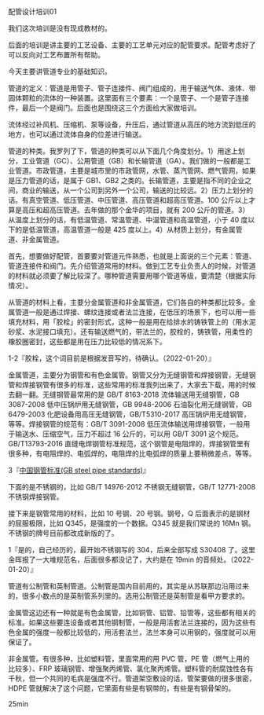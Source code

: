 配管设计培训01

我们这次培训是没有现成教材的。

后面的培训是讲主要的工艺设备、主要的工艺单元对应的配管要求。配管考虑好了可以反向对工艺布置所有帮助。

今天主要讲管道专业的基础知识。

管道的定义：管道是用管子、管子连接件、阀门组成的，用于输送气体、液体、带固体颗粒的流体的一种装置。这里面有三个要素：一个是管子、一个是管子连接件，最后一个是阀门。后面也是围绕这三个方面给大家做培训。

流体经过补风机、压缩机、泵等设备，升压后，通过管道从高压的地方流到低压的地方，也可以通过流体自身的位差进行输送。

管道的种类。我罗列了下，管道的种类可以从下面几个角度划分。1）用途上划分，工业管道（GC）、公用管道（GB）和长输管道（GA）。我们做的一般都是工业管道。市政管道，主要是城市里的市政管网，水管、蒸汽管网、燃气管网，如果是压力管道的话，是属于 GB1、GB2 之类的。长输管道，主要是指不同的企业之间，商业的输送，从一个公司到另外一个公司，输送的比较远。2）压力上划分的话。有真空管道、低压管道、中压管道、高压管道和超高压管道。100 公斤以上才算是高压和超高压管道。去年做的那个金华的项目，就有 200 公斤的管道。3）从温度上划分的话，有低温管道、常温管道、中温管道和高温管道，小于 40 度以下的是低温管道，高温管道一般是 425 度以上。4）从材质上划分，有金属管道、非金属管道。

首先，想要做好配管，首要要对管道元件熟悉，也就是上面说的三个元素：管道、管道连接件和阀门。先介绍管道常用的材料。做到工艺专业负责人的时候，对管道的材料就必须要了解比较深了。哪种管道需要用哪个管道等级，要清楚（根据实际情况）。

从管道的材料上看，主要分金属管道和非金属管道，它们各自的种类都比较多。金属管道一般是通过焊接、螺纹连接或者法兰连接，在低压的场景下，也可以用一些填充材料，用「胶栓」的密封形式，这种一般是用在给排水的铸铁管上的（用水泥砂浆、水泥接口填充）。还有输送燃气的，带法兰的，胶栓的，铸铁管，用柔性的橡胶圈密封，这些都是用在压力比较低的情况系下。

1-2『胶栓，这个词目前是根据发音写的，待确认。（2022-01-20）』

金属管道，主要分为钢管和有色金属管。钢管又分为无缝钢管和焊接钢管，无缝钢管和焊接钢管有很多的标准，这些常用的标准我列出来了，大家去下载，用的时候去翻一翻。无缝钢管最常用的是 GB/T 8163-2018 流体输送用无缝钢管，GB 3087-2008 低中压锅炉用无缝钢管，GB 9948-2006 石油裂化用无缝钢管，GB 6479-2003 化肥设备用高压无缝钢管，GB/T5310-2017 高压锅炉用无缝钢管，等等。焊接钢管的规范有：GB/T 3091-2008 低压流体输送用焊接钢管，一般用于输送水、压缩空气，压力不超过 16 公斤的，可以用 GB/T 3091 这个规范。GB/T13793-2016 直缝电焊钢管标准规范，这个钢管是电阻焊的，焊接钢管里有很多种，有电阻焊的、电弧焊的，电阻焊的比电弧焊的质量上要稍微差点，等等。

3『[中国钢管标准(GB steel pipe standards)](http://www.msckobe.com/links/steel_pipe/gb.htm)』 

下面的是不锈钢的，比如 GB/T 14976-2012 不锈钢无缝钢管，GB/T 12771-2008 不锈钢焊接钢管。

接下来是钢管常用的材料，比如 10 号钢、20 号钢。钢号，Q 后面表示的是钢材的屈服极限，比如 Q345，是强度的一个数据。Q345 就是我们常说的 16Mn 钢。不锈钢的牌号目前都改成新版的了。

1『是的，自己经历的，最开始不锈钢写的 304，后来全部写成 S30408 了。这里金晖报了一大堆规范名，后面很多都没记了，大约是在 19min 的音频处。（2022-01-20）』

管道有公制管和英制管道。公制管是国内目前用的，其实是从苏联那边沿用过来的，很多小数点的是英制管系列里的。选用公制管还是英制管是看甲方要求的。

金属管这边还有一种就是有色金属管，比如铜管、铝管、铅管等，这些都有相关的标准。如果这些要连设备或者其他钢制管，一般是用活套法兰连接的，因为这些有色金属的强度一般都比较低的，用活套法兰，法兰本身可以用钢的，强度就可以用保证了。

非金属管。有很多种，比如塑料管，里面常用的用 PVC 管，PE 管（燃气上用的比较多）、FRP 玻璃钢管、增强聚丙烯管、氯化聚丙烯管。塑料管的耐腐蚀性各有千秋，但一个共同的毛病是强度不行。管道架空敷设的话，管架要做的很多很密，HDPE 管就解决了这个问题，它里面有些是有钢带的，有些是有钢骨架的。

25min